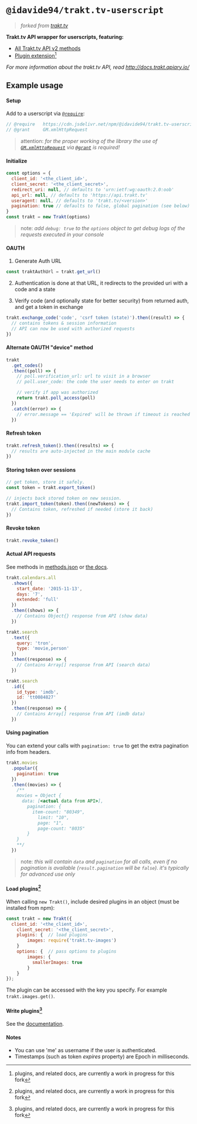 # `@idavide94/trakt.tv-userscript`

> _forked from [trakt.tv](https://github.com/vankasteelj/trakt.tv)_

**Trakt.tv API wrapper for userscripts, featuring:**

- [All Trakt.tv API v2 methods](docs/available_methods.md)
- [Plugin extension](docs/plugins.md)[^wip]

_For more information about the trakt.tv API, read http://docs.trakt.apiary.io/_

## Example usage

#### Setup

Add to a userscript via [`@require`](https://wiki.greasespot.net/Metadata_Block#@require):

```javascript
// @require   https://cdn.jsdelivr.net/npm/@idavide94/trakt.tv-userscript/dist/index.min.js
// @grant     GM.xmlHttpRequest
```

> attention: _for the proper working of the library the use of [`GM.xmlHttpRequest`](https://wiki.greasespot.net/GM.xmlHttpRequest) via [`@grant`](https://wiki.greasespot.net/@grant) is required!_

#### Initialize

```javascript
const options = {
  client_id: '<the_client_id>',
  client_secret: '<the_client_secret>',
  redirect_uri: null, // defaults to 'urn:ietf:wg:oauth:2.0:oob'
  api_url: null, // defaults to 'https://api.trakt.tv'
  useragent: null, // defaults to 'trakt.tv/<version>'
  pagination: true // defaults to false, global pagination (see below)
}
const trakt = new Trakt(options)
```

> note: _add `debug: true` to the `options` object to get debug logs of the requests executed in your console_

#### OAUTH

1. Generate Auth URL

```javascript
const traktAuthUrl = trakt.get_url()
```

2. Authentication is done at that URL, it redirects to the provided uri with a code and a state

3. Verify code (and optionally state for better security) from returned auth, and get a token in exchange

```javascript
trakt.exchange_code('code', 'csrf token (state)').then((result) => {
  // contains tokens & session information
  // API can now be used with authorized requests
})
```

#### Alternate OAUTH "device" method

```javascript
trakt
  .get_codes()
  .then((poll) => {
    // poll.verification_url: url to visit in a browser
    // poll.user_code: the code the user needs to enter on trakt

    // verify if app was authorized
    return trakt.poll_access(poll)
  })
  .catch((error) => {
    // error.message == 'Expired' will be thrown if timeout is reached
  })
```

#### Refresh token

```javascript
trakt.refresh_token().then((results) => {
  // results are auto-injected in the main module cache
})
```

#### Storing token over sessions

```javascript
// get token, store it safely.
const token = trakt.export_token()

// injects back stored token on new session.
trakt.import_token(token).then((newTokens) => {
  // Contains token, refreshed if needed (store it back)
})
```

#### Revoke token

```javascript
trakt.revoke_token()
```

#### Actual API requests

See methods in [methods.json](methods.json) or [the docs](docs/available_methods.md).

```javascript
trakt.calendars.all
  .shows({
    start_date: '2015-11-13',
    days: '7',
    extended: 'full'
  })
  .then((shows) => {
    // Contains Object{} response from API (show data)
  })
```

```javascript
trakt.search
  .text({
    query: 'tron',
    type: 'movie,person'
  })
  .then((response) => {
    // Contains Array[] response from API (search data)
  })
```

```javascript
trakt.search
  .id({
    id_type: 'imdb',
    id: 'tt0084827'
  })
  .then((response) => {
    // Contains Array[] response from API (imdb data)
  })
```

#### Using pagination

You can extend your calls with `pagination: true` to get the extra pagination info from headers.

```javascript
trakt.movies
  .popular({
    pagination: true
  })
  .then((movies) => {
    /**
    movies = Object {
      data: [<actual data from API>],
        pagination: {
          item-count: "80349",
            limit: "10",
            page: "1",
            page-count: "8035"
        }
    }
    **/
  })
```

> note: _this will contain `data` and `pagination` for all calls, even if no pagination is available (`result.pagination` will be `false`). it's typically for advanced use only_

#### Load plugins[^wip]

When calling `new Trakt()`, include desired plugins in an object (must be installed from npm):

```javascript
const trakt = new Trakt({
  client_id: '<the_client_id>',
    client_secret: '<the_client_secret>',
    plugins: {  // load plugins
        images: require('trakt.tv-images')
    }
    options: {  // pass options to plugins
        images: {
          smallerImages: true
        }
    }
});
```

The plugin can be accessed with the key you specify. For example `trakt.images.get()`.

#### Write plugins[^wip]

See the [documentation](docs/writing_plugins.md).

#### Notes

- You can use 'me' as username if the user is authenticated.
- Timestamps (such as token _expires_ property) are Epoch in milliseconds.

[^wip]: plugins, and related docs, are currently a work in progress for this fork
